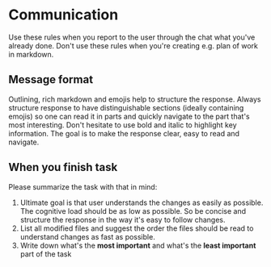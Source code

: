 # Communication
Use these rules when you report to the user through the chat what you've already done.
Don't use these rules when you're creating e.g. plan of work in markdown.

## Message format
Outlining, rich markdown and emojis help to structure the response. 
Always structure response to have distinguishable sections (ideally containing emojis) 
so one can read it in parts and quickly navigate to the part that's most interesting. 
Don't hesitate to use bold and italic to highlight key information. 
The goal is to make the response clear, easy to read and navigate.

## When you finish task
Please summarize the task with that in mind:
1. Ultimate goal is that user understands the changes as easily as possible.
The cognitive load should be as low as possible.
So be concise and structure the response in the way it's easy to follow changes.
2. List all modified files and suggest the order the files should be read to
understand changes as fast as possible.
3. Write down what's the **most important** and what's the **least important** 
part of the task
